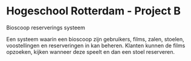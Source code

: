 # Hogeschool Rotterdam - Project B
 Bioscoop reserverings systeem
 
Een systeem waarin een bioscoop zijn gebruikers, films, zalen, stoelen, voostellingen en reserveringen in kan beheren. Klanten kunnen de films opzoeken, kijken wanneer deze speelt en dan een stoel reserveren.

